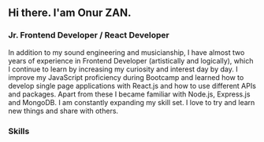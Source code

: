 <h2>Hi there. I'am Onur ZAN.</h2>

<h3>Jr. Frontend Developer / React Developer</h3>

<p>In addition to my sound engineering and musicianship, I have almost two years of experience in Frontend Developer (artistically and logically), 
which I continue to learn by increasing my curiosity and interest day by day. I improve my JavaScript proficiency during Bootcamp and learned how to develop single page applications with React.js and how to use different APIs and packages. Apart from these I became familiar with Node.js, Express.js and MongoDB. I am constantly expanding my skill set. I love to try and learn new things and share with others.</p>

<h3>Skills</h3>






